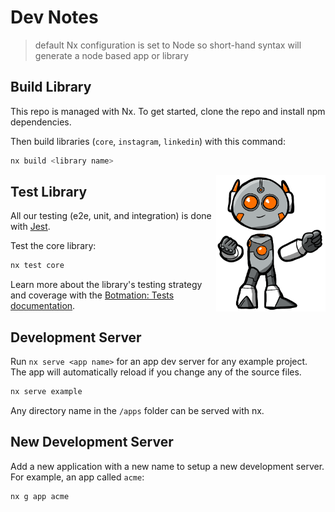 # Dev Notes

> default Nx configuration is set to Node so short-hand syntax will generate a node based app or library

Build Library
-------------

This repo is managed with Nx. To get started, clone the repo and install npm dependencies.

Then build libraries (`core`, `instagram`, `linkedin`) with this command:
```bash
nx build <library name>
```

<img alt="Orange Bot" src="https://raw.githubusercontent.com/mrWh1te/Botmation/master/assets/art/orange_bot.PNG" width="175" align="right">

Test Library
------------

All our testing (e2e, unit, and integration) is done with [Jest](https://jestjs.io/).

Test the core library:
```bash
nx test core
```

Learn more about the library's testing strategy and coverage with the [Botmation: Tests documentation](/notes/test.md).

Development Server
------------------

Run `nx serve <app name>` for an app dev server for any example project. The app will automatically reload if you change any of the source files.

```bash
nx serve example
```

Any directory name in the `/apps` folder can be served with nx.

New Development Server
----------------------

Add a new application with a new name to setup a new development server. For example, an app called `acme`:
```bash
nx g app acme
```
